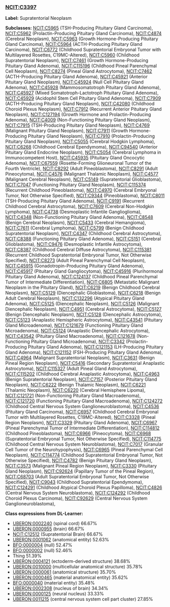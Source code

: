 
### [NCIT:C3397](http://purl.obolibrary.org/obo/NCIT_C3397)
**Label:** Supratentorial Neoplasm

**Subclasses:** [NCIT:C5965](http://purl.obolibrary.org/obo/NCIT_C5965) (TSH-Producing Pituitary Gland Carcinoma), [NCIT:C5962](http://purl.obolibrary.org/obo/NCIT_C5962) (Prolactin-Producing Pituitary Gland Carcinoma), [NCIT:C4874](http://purl.obolibrary.org/obo/NCIT_C4874) (Cerebral Neoplasm), [NCIT:C5963](http://purl.obolibrary.org/obo/NCIT_C5963) (Growth Hormone-Producing Pituitary Gland Carcinoma), [NCIT:C5964](http://purl.obolibrary.org/obo/NCIT_C5964) (ACTH-Producing Pituitary Gland Carcinoma), [NCIT:C6772](http://purl.obolibrary.org/obo/NCIT_C6772) (Childhood Supratentorial Embryonal Tumor with Multilayered Rosettes, C19MC-Altered), [NCIT:C5960](http://purl.obolibrary.org/obo/NCIT_C5960) (Childhood Supratentorial Neoplasm), [NCIT:C7461](http://purl.obolibrary.org/obo/NCIT_C7461) (Growth Hormone-Producing Pituitary Gland Adenoma), [NCIT:C115196](http://purl.obolibrary.org/obo/NCIT_C115196) (Childhood Pineal Parenchymal Cell Neoplasm), [NCIT:C8274](http://purl.obolibrary.org/obo/NCIT_C8274) (Pineal Gland Astrocytoma), [NCIT:C7462](http://purl.obolibrary.org/obo/NCIT_C7462) (ACTH-Producing Pituitary Gland Adenoma), [NCIT:C45921](http://purl.obolibrary.org/obo/NCIT_C45921) (Anterior Pituitary Gland Neoplasm), [NCIT:C45924](http://purl.obolibrary.org/obo/NCIT_C45924) (Null Cell Pituitary Gland Adenoma), [NCIT:C45928](http://purl.obolibrary.org/obo/NCIT_C45928) (Mammosomatotroph Pituitary Gland Adenoma), [NCIT:C45927](http://purl.obolibrary.org/obo/NCIT_C45927) (Mixed Somatotroph-Lactotroph Pituitary Gland Adenoma), [NCIT:C45929](http://purl.obolibrary.org/obo/NCIT_C45929) (Acidophil Stem Cell Pituitary Gland Adenoma), [NCIT:C7909](http://purl.obolibrary.org/obo/NCIT_C7909) (ACTH-Producing Pituitary Gland Neoplasm), [NCIT:C42080](http://purl.obolibrary.org/obo/NCIT_C42080) (Childhood Choroid Plexus Neoplasm), [NCIT:C7912](http://purl.obolibrary.org/obo/NCIT_C7912) (Recurrent Anterior Pituitary Gland Neoplasm), [NCIT:C127194](http://purl.obolibrary.org/obo/NCIT_C127194) (Growth Hormone and Prolactin-Producing Adenoma), [NCIT:C4009](http://purl.obolibrary.org/obo/NCIT_C4009) (Non-Functioning Pituitary Gland Neoplasm), [NCIT:C7915](http://purl.obolibrary.org/obo/NCIT_C7915) (TSH-Producing Pituitary Gland Neoplasm), [NCIT:C4769](http://purl.obolibrary.org/obo/NCIT_C4769) (Malignant Pituitary Gland Neoplasm), [NCIT:C7911](http://purl.obolibrary.org/obo/NCIT_C7911) (Growth Hormone-Producing Pituitary Gland Neoplasm), [NCIT:C7910](http://purl.obolibrary.org/obo/NCIT_C7910) (Prolactin-Producing Pituitary Gland Neoplasm), [NCIT:C5055](http://purl.obolibrary.org/obo/NCIT_C5055) (Cerebral Hodgkin Lymphoma), [NCIT:C6268](http://purl.obolibrary.org/obo/NCIT_C6268) (Childhood Cerebral Ependymoma), [NCIT:C94540](http://purl.obolibrary.org/obo/NCIT_C94540) (Anterior Pituitary Gland Endocrine Neoplasm), [NCIT:C5054](http://purl.obolibrary.org/obo/NCIT_C5054) (Cerebral Lymphoma in Immunocompetent Host), [NCIT:C45935](http://purl.obolibrary.org/obo/NCIT_C45935) (Pituitary Gland Oncocytic Adenoma), [NCIT:C67559](http://purl.obolibrary.org/obo/NCIT_C67559) (Rosette-Forming Glioneuronal Tumor of the Fourth Ventricle), [NCIT:C8292](http://purl.obolibrary.org/obo/NCIT_C8292) (Adult Pineoblastoma), [NCIT:C8291](http://purl.obolibrary.org/obo/NCIT_C8291) (Adult Pineocytoma), [NCIT:C4576](http://purl.obolibrary.org/obo/NCIT_C4576) (Malignant Thalamic Neoplasm), [NCIT:C4577](http://purl.obolibrary.org/obo/NCIT_C4577) (Malignant Cerebral Neoplasm), [NCIT:C5149](http://purl.obolibrary.org/obo/NCIT_C5149) (Supratentorial Glioblastoma), [NCIT:C7047](http://purl.obolibrary.org/obo/NCIT_C7047) (Functioning Pituitary Gland Neoplasm), [NCIT:C115374](http://purl.obolibrary.org/obo/NCIT_C115374) (Recurrent Childhood Pineoblastoma), [NCIT:C4970](http://purl.obolibrary.org/obo/NCIT_C4970) (Cerebral Embryonal Tumor, Not Otherwise Specified), [NCIT:C9344](http://purl.obolibrary.org/obo/NCIT_C9344) (Pineoblastoma), [NCIT:C8011](http://purl.obolibrary.org/obo/NCIT_C8011) (TSH-Producing Pituitary Gland Adenoma), [NCIT:C9191](http://purl.obolibrary.org/obo/NCIT_C9191) (Recurrent Childhood Cerebral Astrocytoma), [NCIT:C7609](http://purl.obolibrary.org/obo/NCIT_C7609) (Cerebral Non-Hodgkin Lymphoma), [NCIT:C4738](http://purl.obolibrary.org/obo/NCIT_C4738) (Desmoplastic Infantile Ganglioglioma), [NCIT:C4348](http://purl.obolibrary.org/obo/NCIT_C4348) (Non-Functioning Pituitary Gland Adenoma), [NCIT:C8548](http://purl.obolibrary.org/obo/NCIT_C8548) (Benign Cerebral Neoplasm), [NCIT:C5433](http://purl.obolibrary.org/obo/NCIT_C5433) (Cerebral Hemangioma), [NCIT:C7611](http://purl.obolibrary.org/obo/NCIT_C7611) (Cerebral Lymphoma), [NCIT:C5799](http://purl.obolibrary.org/obo/NCIT_C5799) (Benign Childhood Supratentorial Neoplasm), [NCIT:C4347](http://purl.obolibrary.org/obo/NCIT_C4347) (Childhood Cerebral Astrocytoma), [NCIT:C8388](http://purl.obolibrary.org/obo/NCIT_C8388) (Functioning Pituitary Gland Adenoma), [NCIT:C5151](http://purl.obolibrary.org/obo/NCIT_C5151) (Cerebral Glioblastoma), [NCIT:C9476](http://purl.obolibrary.org/obo/NCIT_C9476) (Desmoplastic Infantile Astrocytoma), [NCIT:C8387](http://purl.obolibrary.org/obo/NCIT_C8387) (Childhood Cerebral Diffuse Astrocytoma), [NCIT:C115381](http://purl.obolibrary.org/obo/NCIT_C115381) (Recurrent Childhood Supratentorial Embryonal Tumor, Not Otherwise Specified), [NCIT:C8273](http://purl.obolibrary.org/obo/NCIT_C8273) (Adult Pineal Parenchymal Cell Neoplasm), [NCIT:C45915](http://purl.obolibrary.org/obo/NCIT_C45915) (Gonadotropin-Producing Pituitary Gland Adenoma), [NCIT:C45917](http://purl.obolibrary.org/obo/NCIT_C45917) (Pituitary Gland Gangliocytoma), [NCIT:C45916](http://purl.obolibrary.org/obo/NCIT_C45916) (Plurihormonal Pituitary Gland Adenoma), [NCIT:C124137](http://purl.obolibrary.org/obo/NCIT_C124137) (Childhood Pineal Parenchymal Tumor of Intermediate Differentiation), [NCIT:C6805](http://purl.obolibrary.org/obo/NCIT_C6805) (Metastatic Malignant Neoplasm in the Pituitary Gland), [NCIT:C6219](http://purl.obolibrary.org/obo/NCIT_C6219) (Benign Childhood Cerebral Neoplasm), [NCIT:C5129](http://purl.obolibrary.org/obo/NCIT_C5129) (Diencephalic Glioblastoma), [NCIT:C6218](http://purl.obolibrary.org/obo/NCIT_C6218) (Benign Adult Cerebral Neoplasm), [NCIT:C132296](http://purl.obolibrary.org/obo/NCIT_C132296) (Atypical Pituitary Gland Adenoma), [NCIT:C5125](http://purl.obolibrary.org/obo/NCIT_C5125) (Diencephalic Neoplasm), [NCIT:C5126](http://purl.obolibrary.org/obo/NCIT_C5126) (Malignant Diencephalic Neoplasm), [NCIT:C4951](http://purl.obolibrary.org/obo/NCIT_C4951) (Cerebral Astrocytoma), [NCIT:C5127](http://purl.obolibrary.org/obo/NCIT_C5127) (Benign Diencephalic Neoplasm), [NCIT:C5128](http://purl.obolibrary.org/obo/NCIT_C5128) (Diencephalic Astrocytoma), [NCIT:C5123](http://purl.obolibrary.org/obo/NCIT_C5123) (Anaplastic Hemispheric Astrocytoma), [NCIT:C43541](http://purl.obolibrary.org/obo/NCIT_C43541) (Pituitary Gland Microadenoma), [NCIT:C121679](http://purl.obolibrary.org/obo/NCIT_C121679) (Functioning Pituitary Gland Microadenoma), [NCIT:C5124](http://purl.obolibrary.org/obo/NCIT_C5124) (Anaplastic Diencephalic Astrocytoma), [NCIT:C43542](http://purl.obolibrary.org/obo/NCIT_C43542) (Pituitary Gland Macroadenoma), [NCIT:C121678](http://purl.obolibrary.org/obo/NCIT_C121678) (Non-Functioning Pituitary Gland Microadenoma), [NCIT:C3342](http://purl.obolibrary.org/obo/NCIT_C3342) (Prolactin-Producing Pituitary Gland Adenoma), [NCIT:C121153](http://purl.obolibrary.org/obo/NCIT_C121153) (LH-Producing Pituitary Gland Adenoma), [NCIT:C121152](http://purl.obolibrary.org/obo/NCIT_C121152) (FSH-Producing Pituitary Gland Adenoma), [NCIT:C4964](http://purl.obolibrary.org/obo/NCIT_C4964) (Malignant Supratentorial Neoplasm), [NCIT:C3631](http://purl.obolibrary.org/obo/NCIT_C3631) (Benign Pineal Region Neoplasm), [NCIT:C5416](http://purl.obolibrary.org/obo/NCIT_C5416) (Secondary Supratentorial Anaplastic Astrocytoma), [NCIT:C115327](http://purl.obolibrary.org/obo/NCIT_C115327) (Adult Pineal Gland Astrocytoma), [NCIT:C115202](http://purl.obolibrary.org/obo/NCIT_C115202) (Childhood Cerebral Anaplastic Astrocytoma), [NCIT:C4963](http://purl.obolibrary.org/obo/NCIT_C4963) (Benign Supratentorial Neoplasm), [NCIT:C7157](http://purl.obolibrary.org/obo/NCIT_C7157) (Posterior Pituitary Gland Neoplasm), [NCIT:C6222](http://purl.obolibrary.org/obo/NCIT_C6222) (Benign Thalamic Neoplasm), [NCIT:C6221](http://purl.obolibrary.org/obo/NCIT_C6221) (Thalamic Neoplasm), [NCIT:C6220](http://purl.obolibrary.org/obo/NCIT_C6220) (Cerebral Hemisphere Lipoma), [NCIT:C121721](http://purl.obolibrary.org/obo/NCIT_C121721) (Non-Functioning Pituitary Gland Macroadenoma), [NCIT:C121720](http://purl.obolibrary.org/obo/NCIT_C121720) (Functioning Pituitary Gland Macroadenoma), [NCIT:C124272](http://purl.obolibrary.org/obo/NCIT_C124272) (Childhood Central Nervous System Ganglioneuroblastoma), [NCIT:C4536](http://purl.obolibrary.org/obo/NCIT_C4536) (Pituitary Gland Carcinoma), [NCIT:C6957](http://purl.obolibrary.org/obo/NCIT_C6957) (Childhood Cerebral Embryonal Tumor with Multilayered Rosettes, C19MC-Altered), [NCIT:C3328](http://purl.obolibrary.org/obo/NCIT_C3328) (Pineal Region Neoplasm), [NCIT:C3329](http://purl.obolibrary.org/obo/NCIT_C3329) (Pituitary Gland Adenoma), [NCIT:C6967](http://purl.obolibrary.org/obo/NCIT_C6967) (Pineal Parenchymal Tumor of Intermediate Differentiation), [NCIT:C114812](http://purl.obolibrary.org/obo/NCIT_C114812) (Childhood Pineoblastoma), [NCIT:C6966](http://purl.obolibrary.org/obo/NCIT_C6966) (Pineocytoma), [NCIT:C6968](http://purl.obolibrary.org/obo/NCIT_C6968) (Supratentorial Embryonal Tumor, Not Otherwise Specified), [NCIT:C114775](http://purl.obolibrary.org/obo/NCIT_C114775) (Childhood Central Nervous System Neuroblastoma), [NCIT:C7017](http://purl.obolibrary.org/obo/NCIT_C7017) (Granular Cell Tumor of the Neurohypophysis), [NCIT:C6965](http://purl.obolibrary.org/obo/NCIT_C6965) (Pineal Parenchymal Cell Neoplasm), [NCIT:C114774](http://purl.obolibrary.org/obo/NCIT_C114774) (Childhood Supratentorial Embryonal Tumor, Not Otherwise Specified), [NCIT:C4782](http://purl.obolibrary.org/obo/NCIT_C4782) (Benign Pituitary Gland Neoplasm), [NCIT:C3573](http://purl.obolibrary.org/obo/NCIT_C3573) (Malignant Pineal Region Neoplasm), [NCIT:C3330](http://purl.obolibrary.org/obo/NCIT_C3330) (Pituitary Gland Neoplasm), [NCIT:C92624](http://purl.obolibrary.org/obo/NCIT_C92624) (Papillary Tumor of the Pineal Region), [NCIT:C68703](http://purl.obolibrary.org/obo/NCIT_C68703) (Adult Supratentorial Embryonal Tumor, Not Otherwise Specified), [NCIT:C9043](http://purl.obolibrary.org/obo/NCIT_C9043) (Childhood Supratentorial Ependymoma), [NCIT:C124291](http://purl.obolibrary.org/obo/NCIT_C124291) (Childhood Atypical Choroid Plexus Papilloma), [NCIT:C4826](http://purl.obolibrary.org/obo/NCIT_C4826) (Central Nervous System Neuroblastoma), [NCIT:C124292](http://purl.obolibrary.org/obo/NCIT_C124292) (Childhood Choroid Plexus Carcinoma), [NCIT:C92629](http://purl.obolibrary.org/obo/NCIT_C92629) (Central Nervous System Ganglioneuroblastoma), 

**Class expressions from DL-Learner:**

- [UBERON:0002240](http://purl.obolibrary.org/obo/UBERON_0002240) (spinal cord) 66.67%
- [UBERON:0000955](http://purl.obolibrary.org/obo/UBERON_0000955) (brain) 66.67%
- [NCIT:C12512](http://purl.obolibrary.org/obo/NCIT_C12512) (Supratentorial Brain) 66.67%
- [UBERON:0001062](http://purl.obolibrary.org/obo/UBERON_0001062) (anatomical entity) 52.63%
- [BFO:0000004](http://purl.obolibrary.org/obo/BFO_0000004) (null) 52.47%
- [BFO:0000002](http://purl.obolibrary.org/obo/BFO_0000002) (null) 52.46%
- Thing 51.39%
- [UBERON:0004121](http://purl.obolibrary.org/obo/UBERON_0004121) (ectoderm-derived structure) 38.68%
- [UBERON:0010000](http://purl.obolibrary.org/obo/UBERON_0010000) (multicellular anatomical structure) 35.78%
- [UBERON:0000061](http://purl.obolibrary.org/obo/UBERON_0000061) (anatomical structure) 35.70%
- [UBERON:0000465](http://purl.obolibrary.org/obo/UBERON_0000465) (material anatomical entity) 35.62%
- [BFO:0000040](http://purl.obolibrary.org/obo/BFO_0000040) (material entity) 35.48%
- [UBERON:0002308](http://purl.obolibrary.org/obo/UBERON_0002308) (nucleus of brain) 34.34%
- [UBERON:0000125](http://purl.obolibrary.org/obo/UBERON_0000125) (neural nucleus) 33.33%
- [UBERON:0011215](http://purl.obolibrary.org/obo/UBERON_0011215) (central nervous system cell part cluster) 27.85%


